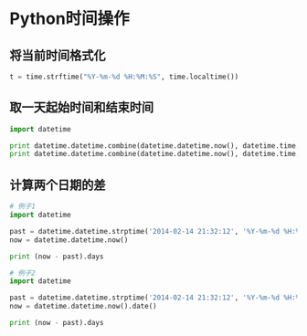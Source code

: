 # Python时间操作

## 将当前时间格式化

```python
t = time.strftime("%Y-%m-%d %H:%M:%S", time.localtime())
```

## 取一天起始时间和结束时间

```python
import datetime

print datetime.datetime.combine(datetime.datetime.now(), datetime.time.min)
print datetime.datetime.combine(datetime.datetime.now(), datetime.time.max)
```

## 计算两个日期的差

```python
# 例子1
import datetime

past = datetime.datetime.strptime('2014-02-14 21:32:12', '%Y-%m-%d %H:%M:%S')
now = datetime.datetime.now()

print (now - past).days

# 例子2
import datetime

past = datetime.datetime.strptime('2014-02-14 21:32:12', '%Y-%m-%d %H:%M:%S').date()
now = datetime.datetime.now().date()

print (now - past).days
```

